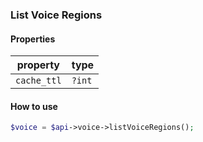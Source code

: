 ### List Voice Regions

#### Properties

| property | type |
|----------|------|
| `cache_ttl` | `?int` |

#### How to use

```php
$voice = $api->voice->listVoiceRegions();
```

